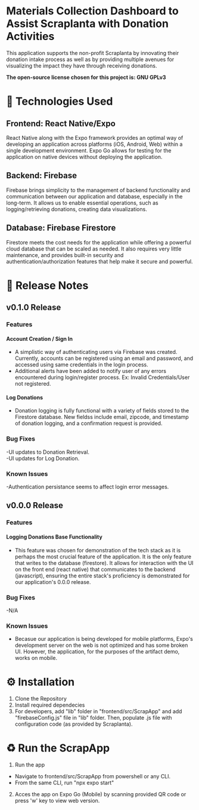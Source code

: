 # Materials Collection Dashboard to Assist Scraplanta with Donation Activities
This application supports the non-profit Scraplanta by innovating their donation intake process as well as by providing multiple avenues for visualizing the impact they have through receiving donations.

**The open-source license chosen for this project is: GNU GPLv3**
# 🔧 Technologies Used
## Frontend: React Native/Expo
React Native along with the Expo framework provides an optimal way of developing an application across platforms (iOS, Android, Web) within a single development environment. Expo Go allows for testing for the application on native devices without deploying the application.
## Backend: Firebase
Firebase brings simplicity to the management of backend functionality and communication between our application and database, especially in the long-term. It allows us to enable essential operations, such as logging/retrieving donations, creating data visualizations.

## Database: Firebase Firestore
Firestore meets the cost needs for the application while offering a powerful cloud database that can be scaled as needed. It also requires very little maintenance, and provides built-in security and authentication/authorization features that help make it secure and powerful.

# 📄 Release Notes
## v0.1.0 Release
### Features
#### Account Creation / Sign In
+ A simplistic way of authenticating users via Firebase was created. Currently, accounts can be registered using an email and password, and accessed using same credentials in the login process.
+ Additional alerts have been added to notify user of any errors encountered during login/register process. Ex: Invalid Credentials/User not registered.
#### Log Donations
+ Donation logging is fully functional with a variety of fields stored to the Firestore database. New fieldss include email, zipcode, and timestamp of donation logging, and a confirmation request is provided.
### Bug Fixes
-UI updates to Donation Retrieval. <br/>
-UI updates for Log Donation.
### Known Issues
-Authentication persistance seems to affect login error messages.

## v0.0.0 Release
### Features
#### Logging Donations Base Functionality
+ This feature was chosen for demonstration of the tech stack as it is perhaps the most crucial feature of the application. It is the only feature that writes to the database (firestore). It allows for interaction with the UI on the front end (react native) that communicates to the backend (javascript), ensuring the entire stack's proficiency is demonstrated for our application's 0.0.0 release.


### Bug Fixes
-N/A
### Known Issues
- Becasue our application is being developed for mobile platforms, Expo's development server on the web is not optimized and has some broken UI. However, the application, for the purposes of the artifact demo, works on mobile.


# ⚙️ Installation
1. Clone the Repository
2. Install required dependecies
3. For developers, add "lib" folder in "frontend/src/ScrapApp" and add "firebaseConfig.js" file in "lib" folder. Then, populate .js file with configuration code (as provided by Scraplanta).

# ♻️ Run the ScrapApp
1. Run the app
+ Navigate to frontend/src/ScrapApp from powershell or any CLI.
+ From the same CLI, run "npx expo start"
2. Acces the app on Expo Go (Mobile) by scanning provided QR code or press 'w' key to view web version.
